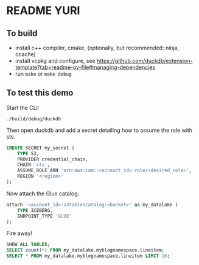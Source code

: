 # README YURI
## To build 
- install c++ compiler, cmake, (optionally, but recommended: ninja, ccache)
- install vcpkg and configure, see https://github.com/duckdb/extension-template?tab=readme-ov-file#managing-dependencies
- run `make` or `make debug`

## To test this demo

Start the CLI:
```
./build/debug/duckdb
```


Then open duckdb and add a secret detailing how to assume the role with sts.
```SQL
CREATE SECRET my_secret (
    TYPE S3,
    PROVIDER credential_chain,
    CHAIN 'sts',
    ASSUME_ROLE_ARN 'arn:aws:iam::<account_id>:role/<desired_role>',
    REGION '<region>'
);
```

Now attach the Glue catalog:
```SQL
attach '<account_id>:s3tablescatalog:<bucket>' as my_datalake (
    TYPE ICEBERG,
    ENDPOINT_TYPE 'GLUE'
);
```

Fire away!

```SQL
SHOW ALL TABLES;
SELECT count(*) FROM my_datalake.myblognamespace.lineitem;
SELECT * FROM my_datalake.myblognamespace.lineitem LIMIT 10;
```







